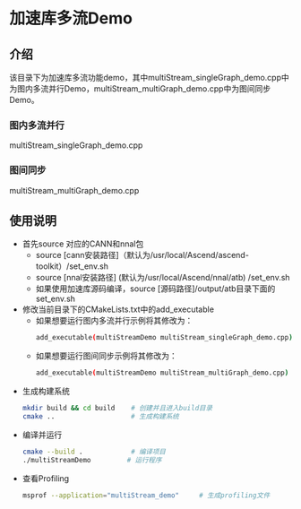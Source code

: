 # 加速库多流Demo
## 介绍
该目录下为加速库多流功能demo，其中multiStream_singleGraph_demo.cpp中为图内多流并行Demo，multiStream_multiGraph_demo.cpp中为图间同步Demo。
### 图内多流并行
multiStream_singleGraph_demo.cpp
### 图间同步
multiStream_multiGraph_demo.cpp
## 使用说明
- 首先source 对应的CANN和nnal包
    - source [cann安装路径]（默认为/usr/local/Ascend/ascend-toolkit）/set_env.sh
    - source [nnal安装路径] (默认为/usr/local/Ascend/nnal/atb) /set_env.sh
    - 如果使用加速库源码编译，source [源码路径]/output/atb目录下面的set_env.sh
- 修改当前目录下的CMakeLists.txt中的add_executable
    - 如果想要运行图内多流并行示例将其修改为：
        ```sh
        add_executable(multiStreamDemo multiStream_singleGraph_demo.cpp)
        ```
    - 如果想要运行图间同步示例将其修改为：
        ```sh
        add_executable(multiStreamDemo multiStream_multiGraph_demo.cpp)
        ```
- 生成构建系统
    ```sh
    mkdir build && cd build    # 创建并且进入build目录
    cmake ..                   # 生成构建系统
    ```
- 编译并运行
    ```sh
    cmake --build .            # 编译项目
    ./multiStreamDemo         # 运行程序
    ```
- 查看Profiling
    ```sh
    msprof --application="multiStream_demo"     # 生成profiling文件
    ```
